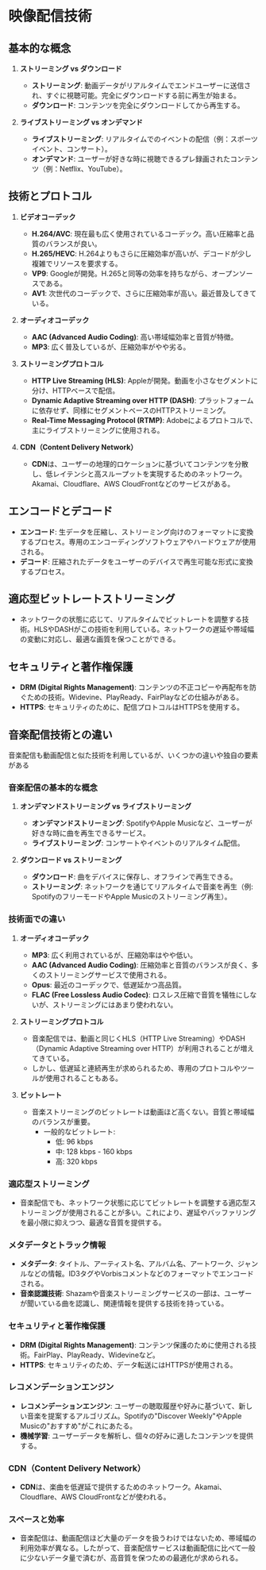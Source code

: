 # 映像配信技術

## 基本的な概念

1. **ストリーミング vs ダウンロード**
   - **ストリーミング**: 動画データがリアルタイムでエンドユーザーに送信され、すぐに視聴可能。完全にダウンロードする前に再生が始まる。
   - **ダウンロード**: コンテンツを完全にダウンロードしてから再生する。

2. **ライブストリーミング vs オンデマンド**
   - **ライブストリーミング**: リアルタイムでのイベントの配信（例：スポーツイベント、コンサート）。
   - **オンデマンド**: ユーザーが好きな時に視聴できるプレ録画されたコンテンツ（例：Netflix、YouTube）。

## 技術とプロトコル

1. **ビデオコーデック**
   - **H.264/AVC**: 現在最も広く使用されているコーデック。高い圧縮率と品質のバランスが良い。
   - **H.265/HEVC**: H.264よりもさらに圧縮効率が高いが、デコードが少し複雑でリソースを要求する。
   - **VP9**: Googleが開発。H.265と同等の効率を持ちながら、オープンソースである。
   - **AV1**: 次世代のコーデックで、さらに圧縮効率が高い。最近普及してきている。

2. **オーディオコーデック**
   - **AAC (Advanced Audio Coding)**: 高い帯域幅効率と音質が特徴。
   - **MP3**: 広く普及しているが、圧縮効率がやや劣る。

3. **ストリーミングプロトコル**
   - **HTTP Live Streaming (HLS)**: Appleが開発。動画を小さなセグメントに分け、HTTPベースで配信。
   - **Dynamic Adaptive Streaming over HTTP (DASH)**: プラットフォームに依存せず、同様にセグメントベースのHTTPストリーミング。
   - **Real-Time Messaging Protocol (RTMP)**: Adobeによるプロトコルで、主にライブストリーミングに使用される。

4. **CDN（Content Delivery Network）**
   - **CDN**は、ユーザーの地理的ロケーションに基づいてコンテンツを分散し、低レイテンシと高スループットを実現するためのネットワーク。Akamai、Cloudflare、AWS CloudFrontなどのサービスがある。

## エンコードとデコード

- **エンコード**: 生データを圧縮し、ストリーミング向けのフォーマットに変換するプロセス。専用のエンコーディングソフトウェアやハードウェアが使用される。
- **デコード**: 圧縮されたデータをユーザーのデバイスで再生可能な形式に変換するプロセス。

## 適応型ビットレートストリーミング

- ネットワークの状態に応じて、リアルタイムでビットレートを調整する技術。HLSやDASHがこの技術を利用している。ネットワークの遅延や帯域幅の変動に対応し、最適な画質を保つことができる。

## セキュリティと著作権保護

- **DRM (Digital Rights Management)**: コンテンツの不正コピーや再配布を防ぐための技術。Widevine、PlayReady、FairPlayなどの仕組みがある。
- **HTTPS**: セキュリティのために、配信プロトコルはHTTPSを使用する。

## 音楽配信技術との違い

音楽配信も動画配信と似た技術を利用しているが、いくつかの違いや独自の要素がある

### 音楽配信の基本的な概念

1. **オンデマンドストリーミング vs ライブストリーミング**
   - **オンデマンドストリーミング**: SpotifyやApple Musicなど、ユーザーが好きな時に曲を再生できるサービス。
   - **ライブストリーミング**: コンサートやイベントのリアルタイム配信。

2. **ダウンロード vs ストリーミング**
   - **ダウンロード**: 曲をデバイスに保存し、オフラインで再生できる。
   - **ストリーミング**: ネットワークを通じてリアルタイムで音楽を再生（例: SpotifyのフリーモードやApple Musicのストリーミング再生）。

### 技術面での違い

1. **オーディオコーデック**
   - **MP3**: 広く利用されているが、圧縮効率はやや低い。
   - **AAC (Advanced Audio Coding)**: 圧縮効率と音質のバランスが良く、多くのストリーミングサービスで使用される。
   - **Opus**: 最近のコーデックで、低遅延かつ高品質。
   - **FLAC (Free Lossless Audio Codec)**: ロスレス圧縮で音質を犠牲にしないが、ストリーミングにはあまり使われない。

2. **ストリーミングプロトコル**
   - 音楽配信では、動画と同じくHLS（HTTP Live Streaming）やDASH（Dynamic Adaptive Streaming over HTTP）が利用されることが増えてきている。
   - しかし、低遅延と連続再生が求められるため、専用のプロトコルやツールが使用されることもある。

3. **ビットレート**
   - 音楽ストリーミングのビットレートは動画ほど高くない。音質と帯域幅のバランスが重要。
     - 一般的なビットレート:
       - 低: 96 kbps
       - 中: 128 kbps - 160 kbps
       - 高: 320 kbps

### 適応型ストリーミング

- 音楽配信でも、ネットワーク状態に応じてビットレートを調整する適応型ストリーミングが使用されることが多い。これにより、遅延やバッファリングを最小限に抑えつつ、最適な音質を提供する。

### メタデータとトラック情報

- **メタデータ**: タイトル、アーティスト名、アルバム名、アートワーク、ジャンルなどの情報。ID3タグやVorbisコメントなどのフォーマットでエンコードされる。
- **音楽認識技術**: Shazamや音楽ストリーミングサービスの一部は、ユーザーが聞いている曲を認識し、関連情報を提供する技術を持っている。

### セキュリティと著作権保護

- **DRM (Digital Rights Management)**: コンテンツ保護のために使用される技術。FairPlay、PlayReady、Widevineなど。
- **HTTPS**: セキュリティのため、データ転送にはHTTPSが使用される。

### レコメンデーションエンジン

- **レコメンデーションエンジン**: ユーザーの聴取履歴や好みに基づいて、新しい音楽を提案するアルゴリズム。Spotifyの"Discover Weekly"やApple Musicの"おすすめ"がこれにあたる。
- **機械学習**: ユーザーデータを解析し、個々の好みに適したコンテンツを提供する。

### CDN（Content Delivery Network）

- **CDN**は、楽曲を低遅延で提供するためのネットワーク。Akamai、Cloudflare、AWS CloudFrontなどが使われる。

### スペースと効率

- 音楽配信は、動画配信ほど大量のデータを扱うわけではないため、帯域幅の利用効率が異なる。したがって、音楽配信サービスは動画配信に比べて一般に少ないデータ量で済むが、高音質を保つための最適化が求められる。
